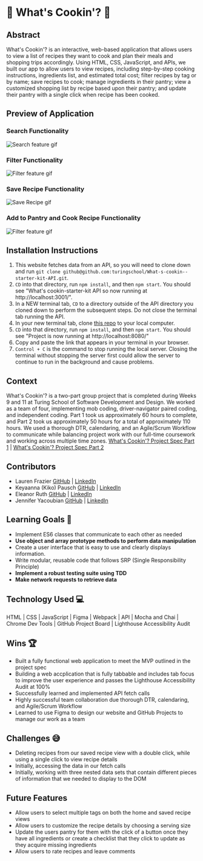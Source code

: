 # 🍴 What's Cookin'? 🍴️

## Abstract
What's Cookin'? is an interactive, web-based application that allows users to view a list of recipes they want to cook and plan their meals and shopping trips accordingly. Using HTML, CSS, JavaScript, and APIs, we built our app to allow users to view recipes, including step-by-step cooking instructions, ingredients list, and estimated total cost; filter recipes by tag or by name; save recipes to cook; manage ingredients in their pantry; view a customized shopping list by recipe based upon their pantry; and update their pantry with a single click when recipe has been cooked. 

## Preview of Application
### Search Functionality
![Search feature gif](https://media.giphy.com/media/RoEGoo8vNhpwDRlaJV/giphy.gif)
### Filter Functionality
![Filter feature gif](https://media.giphy.com/media/iwT2GfYsmg78MQN8Py/giphy.gif)
### Save Recipe Functionality
![Save Recipe gif](https://media.giphy.com/media/t45tqOWXPQBsPGWULl/giphy.gif)
### Add to Pantry and Cook Recipe Functionality
![Filter feature gif](https://media.giphy.com/media/pBaKSwHqVe9QmXOgg6/giphy.gif)

## Installation Instructions
1. This website fetches data from an API, so you will need to clone down and run `git clone github@github.com:turingschool/What-s-cookin--starter-kit-API.git`.
2. `CD` into that directory, run `npm install`, and then `npm start`. You should see "What's cookin-starter-kit API so now running at http://localhost:3001/".
3. In a NEW terminal tab, `CD` to a directory outside of the API directory you cloned down to perform the subsequent steps. Do not close the terminal tab running the API.
3. In your new terminal tab, clone [this repo](https://github.com/Eleanorgruth/whats-cookin) to your local computer.
4. `CD` into that directory, run `npm install`, and then `npm start`. You should see "Project is now running at http://localhost:8080/"
5. Copy and paste the link that appears in your terminal in your browser.
6. `Control + C` is the command to stop running the local server. Closing the terminal without stopping the server first could allow the server to continue to run in the background and cause problems.

## Context
What's Cookin'? is a two-part group project that is completed during Weeks 9 and 11 at Turing School of Software Development and Design. We worked as a team of four, implementing mob coding, driver-navigator paired coding, and independent coding. Part 1 took us approximately 60 hours to complete, and Part 2 took us approximately 50 hours for a total of approximately 110 hours. We used a thorough DTR, calendaring, and an Agile/Scrum Workflow to communicate while balancing project work with our full-time coursework and working across multiple time zones. [What's Cookin'? Project Spec Part 1](https://frontend.turing.edu/projects/whats-cookin-part-one.html) | [What's Cookin'? Project Spec Part 2](https://frontend.turing.edu/projects/whats-cookin-part-two.html)

## Contributors
- Lauren Frazier [GitHub](https://github.com/FrazierLE) | [LinkedIn](https://www.linkedin.com/in/lauren-frazier-745053188/)
- Keyaanna (Kiko) Pausch [GitHub](https://github.com/knpausch) | [LinkedIn](https://www.linkedin.com/in/knpausch/)
- Eleanor Ruth [GitHub](https://github.com/Eleanorgruth) | [LinkedIn](https://www.linkedin.com/in/eleanorgruth/)
- Jennifer Yacoubian [GitHub](https://github.com/jmyacobn) | [LinkedIn](https://www.linkedin.com/in/jennifer-yacoubian/)

## Learning Goals 🎯
- Implement ES6 classes that communicate to each other as needed
- **Use object and array prototype methods to perform data manipulation**
- Create a user interface that is easy to use and clearly displays information.
- Write modular, reusable code that follows SRP (Single Responsibility Principle)
- **Implement a robust testing suite using TDD**
- **Make network requests to retrieve data**

## Technology Used 💻
HTML | CSS | JavaScript | Figma | Webpack | API | Mocha and Chai | Chrome Dev Tools | GitHub Project Board | Lighthouse Accessibility Audit

## Wins 🏆
- Built a fully functional web application to meet the MVP outlined in the project spec 
- Building a web accplication that is fully tabbable and includes tab focus to improve the user experience and passes the Lighthouse Accessibility Audit at 100%
- Successfully learned and implemented API fetch calls
- Highly successful team collaboration due thorough DTR, calendaring, and Agile/Scrum Workflow
- Learned to use Figma to design our website and GitHub Projects to manage our work as a team

## Challenges 😅
- Deleting recipes from our saved recipe view with a double click, while using a single click to view recipe details
- Initially, accessing the data in our fetch calls
- Initially, working with three nested data sets that contain different pieces of information that we needed to display to the DOM

## Future Features
- Allow users to select multiple tags on both the home and saved recipe views
- Allow users to customize the recipe details by choosing a serving size
- Update the users pantry for them with the click of a button once they have all ingredients or create a checklist that they click to update as they acquire missing ingredients
- Allow users to rate recipes and leave comments
